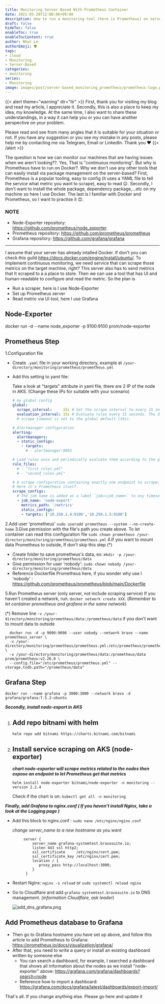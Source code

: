 ```yaml
---
title: Monitoring Server Based With Prometheus Container
date: 2021-05-20T12:00:06+09:00
description: How to run a monitoring tool (here is Prometheus) on server-based. Run Prometheus via docker container
draft: false
hideToc: false
enableToc: true
enableTocContent: true
author: Nhat Le
authorEmoji: 👽
tags:
- cloud
- Monitoring
- Server-Based
categories:
- monitoring
series:
- Monitoring
image: images/post/server-based_monitoring_prometheus/prometheus-logo.png
---
```


{{< alert theme="warning" dir="ltr" >}}
First, thank you for visiting my blog and read my article, I appreciate it. Secondly, this is also a place to keep my idea, my knowledge. At the same time, I also want to share these understandings, in a way it can help you or you can have another perspective on your problem.

Please read and see from many angles that it is suitable for your situation or not.
If you have any suggestion or you see my mistake in any posts, please help me by contacting me via Telegram, Email or LinkedIn. Thank you :heart:
{{< /alert >}}

The question is how we can monitor our machines that are having issues when we aren't looking??. Yes, That is "continuous monitoring".
But why is Prometheus have to run on Docker?. Why we don't use any other tools that can easily install via package management on the server-based?
First, Prometheus is a popular tooling, easy to config (it uses a YAML file to tell the service what metric you want to scrape), easy to read :wink:. Secondly, I don't want to install the whole package, dependency package,...etc on my machine so here I use Docker. The last is I familiar with Docker and Prometheus, so I want to practise it :blush:.

### NOTE

* Node-Exporter repository: https://github.com/prometheus/node_exporter
* Prometheus repository: https://github.com/prometheus/prometheus  
* Grafana repository: https://github.com/grafana/grafana  

---

I assume that your server has already intalled Docker. If don't you can check this guild <https://docs.docker.com/engine/install/ubuntu/>.
To implement continuous monitoring, we need service that can scrape those metrics on the target machine, right? This server also has to send metrics that It scraped to a a place to store. Then we can use a tool that has UI and human-readable to configure and read the metric.
So the plan is

* Run a scraper, here is I use Node-Exporter
* Set up Prometheus server
* Read metric via UI tool, here I use Grafana

## Node-Exporter

docker run -d --name node_exporter -p 9100:9100 prom/node-exporter

## Prometheus Step

1.Configuration file

* Create `.yaml` file in your working directory, example at `/your-directory/monitoring/prometheus/prometheus.yml`
* Add this setting to yaml file:

  Take a look at "targets" attribute in yaml file, there are 2 IP of the node in AKS. (Change these IPs for suitable with your scenario)

  ``` yaml
  # my global config
  global:
    scrape_interval:     15s # Set the scrape interval to every 15 seconds. Default is every 1 minute.
    evaluation_interval: 15s # Evaluate rules every 15 seconds. The default is every 1 minute.
    # scrape_timeout is set to the global default (10s).

  # Alertmanager configuration
  alerting:
    alertmanagers:
    - static_configs:
      - targets:
        # - alertmanager:9093

  # Load rules once and periodically evaluate them according to the global 'evaluation_interval'.
  rule_files:
    # - "first_rules.yml"
    # - "second_rules.yml"

  # A scrape configuration containing exactly one endpoint to scrape:
  # Here it's Prometheus itself.
  scrape_configs:
    # The job name is added as a label `job=<job_name>` to any timeseries scraped from this config.
    - job_name: 'node-export'
      metrics_path: '/metrics'
      static_configs:
      - targets: ['10.250.1.4:9100','10.250.1.5:9100']
  ```

2.Add user 'prometheus'
   `sudo useradd prometheus --system --no-create-home`
3.Give permission with the file's path you create above. To let container can read this configuration file
   `sudo chown prometheus /your-directory/monitoring/prometheus/prometheus.yml`
4.If you want to mount data Prometheus to outside, If don't skip this step (*)

* Create folder to save prometheus's data, ex: `mkdir -p /your-directory/monitoring/prometheus/data`
* Give permission for user 'nobody': `sudo chown nobody /your-directory/monitoring/prometheus/data`
* Reference Dockerfile Prometheus here, if you wonder why use I 'nobody' : https://github.com/prometheus/prometheus/blob/main/Dockerfile

5.Run Prometheus server (only server, not include scraping service)
  If you haven't created a network, run: `docker network create XXX`. (_Remember to let container prometheus and grafana in the same network_)  

  (*) Remove line `-v /your-directory/monitoring/prometheus/data:/prometheus/data` if you don't want to mount data to outside
  
  ``` command
    docker run -d -p 9090:9090 --user nobody --network bravo --name prometheus_server \
    -v /your-directory/monitoring/prometheus/prometheus.yml:/etc/prometheus/prometheus.yml \
    -v /your-directory/monitoring/prometheus/data:/prometheus/data prom/prometheus:v2.26.0 \
    --config.file="/etc/prometheus/prometheus.yml" --storage.tsdb.path="/prometheus/data"
  ```

## Grafana Step

  ``` command
  docker run --name grafana -p 3000:3000 --network bravo -d grafana/grafana:7.5.2-ubuntu
  ```

**_Secondly, install node-export in AKS_**

1. ## Add repo bitnami with helm
   `helm repo add bitnami https://charts.bitnami.com/bitnami`
2. ## Install service scraping on AKS (node-exporter)
   _**chart node-exporter will scrape metrics related to the nodes then expose an endpoint to let Prometheus get that metrics**_  

   `helm install node-exporter bitnami/node-exporter -n monitoring --version 2.2.4`  

   Check if the chart is on: `kubectl get all -n monitoring`

_**Finally, add Grafana to nginx.conf ( If you haven't install Nginx, take a look at the Logging page )**_  
- Add this block to nginx.conf : `sudo nano /etc/nginx/nginx.conf`  

  _change server_name to a new hostname as you want_

  ```
       server {
           server_name grafana-systemtest.bravosuite.io;
           listen 443 ssl http2;
           ssl_certificate     /etc/nginx/cert.pem;
           ssl_certificate_key /etc/nginx/cert.pem;
           location / {
              proxy_pass http://localhost:3000;
           }
        }
  ```
- Restart Nginx: `nginx -s reload` or `sudo systemctl reload nginx`
- Go to Cloudflare and add `grafana-systemtest.bravosuite.io` to DNS management. (_information Cloudflare, ask leader_)

  ![add_dns_grafana.png](/.attachments/add_dns_grafana-610a74a2-1bc2-48fe-af6e-9d1146a5ee25.png)

## Add Prometheus database to Grafana
- Then go to Grafana hostname you have set up above, and follow this article to add Prometheus to Grafana: https://prometheus.io/docs/visualization/grafana/
- After that, you need to write a query or install an existing dashboard written by someone else
  - You can search a dashboard, for example, I searched a dashboard that shows all information about the nodes as we install "node-exporter" above: 
    https://grafana.com/grafana/dashboards?search=node
  - Reference how to import a dashboard: https://grafana.com/docs/grafana/latest/dashboards/export-import/  

That's all. If you change anything else. Please go here and update it
